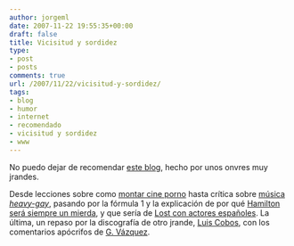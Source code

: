 ```yaml
---
author: jorgeml
date: 2007-11-22 19:55:35+00:00
draft: false
title: Vicisitud y sordidez
type: 
- post
- posts
comments: true
url: /2007/11/22/vicisitud-y-sordidez/
tags:
- blog
- humor
- internet
- recomendado
- vicisitud y sordidez
- www
---
```


No puedo dejar de recomendar [este blog](http://vicisitudysordidez.blogspot.com/), hecho por unos onvres muy jrandes.

Desde lecciones sobre como [montar cine porno](http://vicisitudysordidez.blogspot.com/2007/06/lecciones-de-cine-cmo-montar-porno.html) hasta crítica sobre [música _heavy-gay_](http://vicisitudysordidez.blogspot.com/2007/09/los-diez-momentos-ms-gay-de-la-historia.html), pasando por la fórmula 1 y la explicación de por qué [Hamilton será siempre un mierda](http://vicisitudysordidez.blogspot.com/2007/10/los-diez-momentos-ms-bochornosos-de-la.html), y que sería de [Lost con actores españoles](http://vicisitudysordidez.blogspot.com/2007/07/cmo-sera-lost-con-actores-espaoles-pues.html). La última, un repaso por la discografía de otro jrande, [Luis Cobos](http://vicisitudysordidez.blogspot.com/2007/11/analizamos-la-discografa-de-luis-cobos.html), con los comentarios apócrifos de [G. Vázquez](http://vicisitudysordidez.blogspot.com/2007/04/ente-onvre-g-sanz.html).
